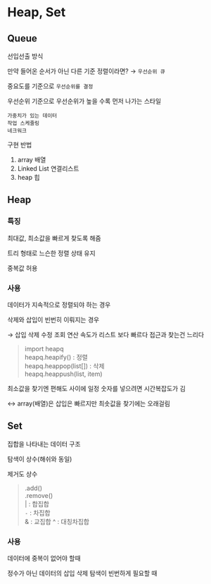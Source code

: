 # Heap, Set

## Queue 
선입선출 방식

만약 들어온 순서가 아닌 다른 기준 정렬이라면?
→ `우선순위 큐`

중요도를 기준으로 `우선순위를 결정`

우선순위 기준으로 우선순위가 높을 수록 먼저 나가는 스타일
    
    가중치가 있는 데이터
    작업 스케줄링
    네크워크

구현 반법

1. array 배열
2. Linked List 연결리스트
3. heap 힙

## Heap

### 특징
최대값, 최소값을 빠르게 찾도록 해줌

트리 형태로 느슨한 정렬 상태 유지

중복값 허용

### 사용
데이터가 지속적으로 정렬되야 하는 경우

삭제와 삽입이 빈번히 이뤄지는 경우

→ 삽입 삭제 수정 조회 연산 속도가 리스트 보다 빠르다
접근과 찾는건 느리다

>import heapq   
heapq.heapify() : 정렬  
heapq.heappop(list[]) : 삭제    
heapq.heappush(list, item)



최소값을 찾기엔 편해도 사이에 일정 숫자를 넣으려면 시간복잡도가 김

<-> array(배열)은 삽입은 빠르지만 최솟값을 찾기에는 오래걸림


## Set
집합을 나타내는 데이터 구조

탐색이 상수(해쉬와 동일)

제거도 상수

> .add()    
 .remove()  
 | : 합집합    
 `-` : 차집합    
 & : 교집합 
 ^ : 대칭차집합

 ### 사용

데이터에 중복이 없어야 할때

정수가 아닌 데이터의 삽입 삭제 탐색이 빈번하게 필요할 때

